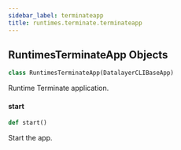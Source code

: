 ```yaml
---
sidebar_label: terminateapp
title: runtimes.terminate.terminateapp
---
```


## RuntimesTerminateApp Objects

```python
class RuntimesTerminateApp(DatalayerCLIBaseApp)
```

Runtime Terminate application.

#### start

```python
def start()
```

Start the app.

